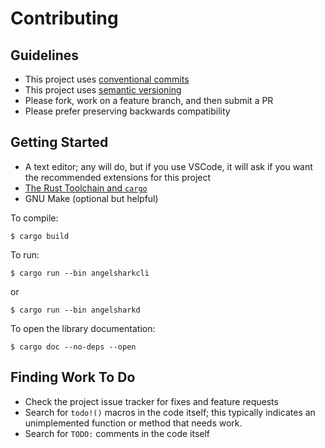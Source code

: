 # Contributing

## Guidelines

- This project uses
  [conventional commits](https://www.conventionalcommits.org/en/v1.0.0/)
- This project uses [semantic versioning](https://semver.org/)
- Please fork, work on a feature branch, and then submit a PR
- Please prefer preserving backwards compatibility

## Getting Started

- A text editor; any will do, but if you use VSCode, it will ask if you want the
  recommended extensions for this project
- [The Rust Toolchain and `cargo`](https://rustup.rs)
- GNU Make (optional but helpful)

To compile:

`$ cargo build`

To run:

`$ cargo run --bin angelsharkcli`

or

`$ cargo run --bin angelsharkd`

To open the library documentation:

`$ cargo doc --no-deps --open`

## Finding Work To Do

- Check the project issue tracker for fixes and feature requests
- Search for `todo!()` macros in the code itself; this typically indicates an
  unimplemented function or method that needs work.
- Search for `TODO:` comments in the code itself
